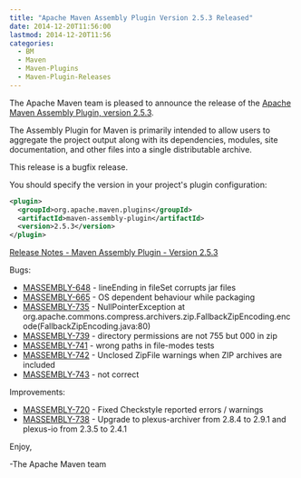 ```yaml
---
title: "Apache Maven Assembly Plugin Version 2.5.3 Released"
date: 2014-12-20T11:56:00
lastmod: 2014-12-20T11:56
categories:
  - BM
  - Maven
  - Maven-Plugins
  - Maven-Plugin-Releases
---
```

The Apache Maven team is pleased to announce the release of the
[Apache Maven Assembly Plugin, version 2.5.3](http://maven.apache.org/plugins/maven-assembly-plugin/).

The Assembly Plugin for Maven is primarily intended to allow users to aggregate
the project output along with its dependencies, modules, site documentation,
and other files into a single distributable archive.

This release is a bugfix release.

You should specify the version in your project's plugin configuration:

```xml
<plugin>
  <groupId>org.apache.maven.plugins</groupId>
  <artifactId>maven-assembly-plugin</artifactId>
  <version>2.5.3</version>
</plugin>
```

<!-- more -->

[Release Notes - Maven Assembly Plugin - Version 2.5.3](http://jira.codehaus.org/secure/ReleaseNote.jspa?projectId=11126&version=20790)

Bugs:

 * [MASSEMBLY-648](https://issues.apache.org/jira/browse/MASSEMBLY-648) - lineEnding in fileSet corrupts jar files
 * [MASSEMBLY-665](https://issues.apache.org/jira/browse/MASSEMBLY-665) - OS dependent behaviour while packaging
 * [MASSEMBLY-735](https://issues.apache.org/jira/browse/MASSEMBLY-735) - NullPointerException at org.apache.commons.compress.archivers.zip.FallbackZipEncoding.encode(FallbackZipEncoding.java:80)
 * [MASSEMBLY-739](https://issues.apache.org/jira/browse/MASSEMBLY-739) - directory permissions are not 755 but 000 in zip
 * [MASSEMBLY-741](https://issues.apache.org/jira/browse/MASSEMBLY-741) - wrong paths in file-modes tests
 * [MASSEMBLY-742](https://issues.apache.org/jira/browse/MASSEMBLY-742) - Unclosed ZipFile warnings when ZIP archives are included
 * [MASSEMBLY-743](https://issues.apache.org/jira/browse/MASSEMBLY-743) - <includeBaseDirectory> not correct

Improvements:

 * [MASSEMBLY-720](https://issues.apache.org/jira/browse/MASSEMBLY-720) - Fixed Checkstyle reported errors / warnings
 * [MASSEMBLY-738](https://issues.apache.org/jira/browse/MASSEMBLY-738) - Upgrade to plexus-archiver from 2.8.4 to 2.9.1 and plexus-io from 2.3.5 to 2.4.1


Enjoy,

-The Apache Maven team
